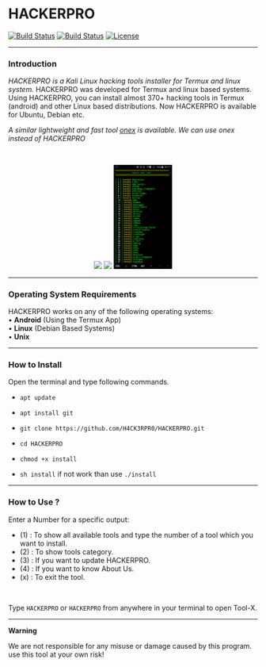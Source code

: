 # HACKERPRO

[![Build Status](https://img.shields.io/github/forks/H4CK3RPR0/HACKERPRO/.svg)](https://github.com/H4CK3RPR0/HACKERPRO)
[![Build Status](https://img.shields.io/github/stars/H4CK3RPR0/HACKERPRO/.svg)](https://github.com/H4CK3RPR0/HACKERPRO)
[![License](https://img.shields.io/github/license/H4CK3RPR0/HACKERPRO/.svg)](https://github.com/H4CK3RPR0/HACKERPRO)

------------------------------------------------------------------------

### Introduction

*HACKERPRO is a Kali Linux hacking tools installer for Termux and linux system.*
HACKERPRO was developed for Termux and linux based systems. Using HACKERPRO, you can install almost 370+ hacking tools in Termux (android) and other Linux based distributions. Now HACKERPRO is available for Ubuntu, Debian etc.

*A similar lightweight and fast tool [onex](https://github.com/HACKERPRO/onex) is available. We can use onex instead of HACKERPRO*

<br>
<p align="center">
<img width="40%" src="core/HACKERPRO.png"/>
<img width="28.8%" src="core/HACKERPRO_cat.png"/>
<img width="23.4%" src="core/Screenshot_2020-05-17-20-17-56.png"/>
</p>

------------------------------------------------------------------------

### Operating System Requirements

HACKERPRO works on any of the following operating systems:<br>
• **Android** (Using the Termux App) <br>
• **Linux** (Debian Based Systems) <br>
• **Unix**

------------------------------------------------------------------------

### How to Install

Open the terminal and type following commands.

* `apt update`

* `apt install git`

* `git clone https://github.com/H4CK3RPR0/HACKERPRO.git`

* `cd HACKERPRO`

* `chmod +x install`

* `sh install` if not work than use `./install`

------------------------------------------------------------------------

### How to Use ?

Enter a Number for a specific output:
- (1) : To show all available tools and type the number of a tool which you want to install.
- (2) : To show tools category.
- (3) : If you want to update HACKERPRO.
- (4) : If you want to know About Us.
- (x) : To exit the tool.

<br/>

Type `HACKERPRO` or `HACKERPRO` from anywhere in your terminal to open Tool-X.

------------------------------------------------------------------------

**Warning**

We are not responsible for any misuse or damage caused by this program. use this tool at your own risk!
 
